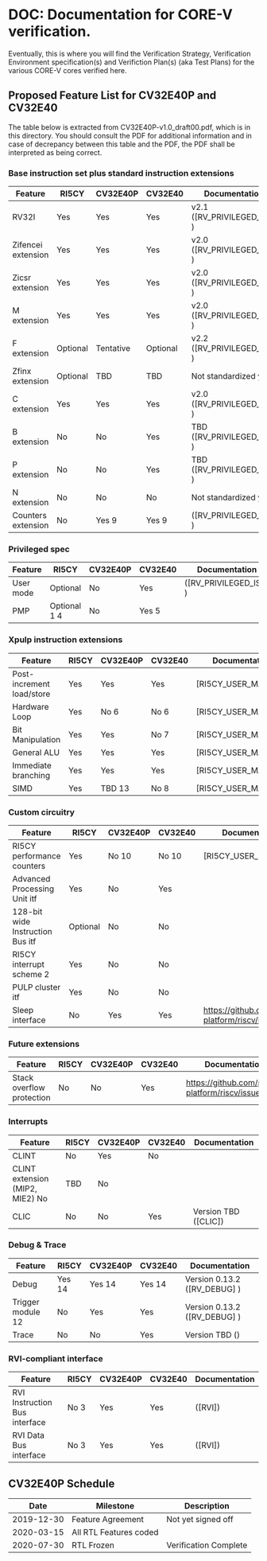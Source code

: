 # DOC: Documentation for CORE-V verification.

Eventually, this is where you will find the Verification Strategy, Verification Environment
specification(s) and Verifiction Plan(s) (aka Test Plans) for the various CORE-V cores verified here.

## Proposed Feature List for CV32E40P and CV32E40
The table below is extracted from CV32E40P-v1.0_draft00.pdf, which is in this directory.  You should consult the PDF for additional information and in case of decrepancy between this table and the PDF, the PDF shall be interpreted as being correct.

### Base instruction set plus standard instruction extensions

| Feature | RI5CY | CV32E40P | CV32E40 | Documentation |
|---------|-------|----------|---------|---------------|
| RV32I | Yes | Yes | Yes | v2.1 ([RV_PRIVILEGED_ISA] ) |
| Zifencei extension | Yes | Yes | Yes | v2.0 ([RV_PRIVILEGED_ISA] ) |
| Zicsr extension | Yes | Yes | Yes | v2.0 ([RV_PRIVILEGED_ISA] ) |
| M extension | Yes | Yes | Yes | v2.0 ([RV_PRIVILEGED_ISA] ) |
| F extension | Optional | Tentative | Optional | v2.2 ([RV_PRIVILEGED_ISA] ) |
| Zfinx extension | Optional | TBD | TBD | Not standardized yet |
| C extension | Yes | Yes | Yes | v2.0 ([RV_PRIVILEGED_ISA] ) |
| B extension | No | No | Yes | TBD ([RV_PRIVILEGED_ISA] ) |
| P extension | No | No | Yes | TBD ([RV_PRIVILEGED_ISA] ) |
| N extension | No | No | No | Not standardized yet |
| Counters extension | No | Yes 9 | Yes 9 | ([RV_PRIVILEGED_ISA] ) |

### Privileged spec
| Feature | RI5CY | CV32E40P | CV32E40 | Documentation |
|---------|-------|----------|---------|---------------|
| User mode | Optional | No | Yes | ([RV_PRIVILEGED_ISA] ) |
| PMP | Optional 1 4 | No | Yes 5 | |

### Xpulp instruction extensions
| Feature | RI5CY | CV32E40P | CV32E40 | Documentation |
|---------|-------|----------|---------|---------------|
| Post-increment load/store | Yes | Yes | Yes | [RI5CY_USER_MANUAL] |
| Hardware Loop | Yes | No 6 | No 6 | [RI5CY_USER_MANUAL] |
| Bit Manipulation | Yes | Yes | No 7 | [RI5CY_USER_MANUAL] |
| General ALU | Yes | Yes | Yes | [RI5CY_USER_MANUAL] |
| Immediate branching | Yes | Yes | Yes | [RI5CY_USER_MANUAL] |
| SIMD | Yes | TBD 13 | No 8 | [RI5CY_USER_MANUAL] |
### Custom circuitry
| Feature | RI5CY | CV32E40P | CV32E40 | Documentation |
|---------|-------|----------|---------|---------------|
| RI5CY performance counters | Yes | No 10 | No 10 | [RI5CY_USER_MANUAL] |
| Advanced Processing Unit itf | Yes | No | Yes | |
| 128-bit wide Instruction Bus itf | Optional | No | No | |
| RI5CY interrupt scheme 2 | Yes | No | No | |
| PULP cluster itf | Yes | No | No | |
| Sleep interface | No | Yes | Yes | https://github.com/pulp-platform/riscv/issues/131 |
### Future extensions
| Feature | RI5CY | CV32E40P | CV32E40 | Documentation |
|---------|-------|----------|---------|---------------|
| Stack overflow protection | No | No | Yes | https://github.com/pulp-platform/riscv/issues/183 |
### Interrupts
| Feature | RI5CY | CV32E40P | CV32E40 | Documentation |
|---------|-------|----------|---------|---------------|
| CLINT | No | Yes | No | |
| CLINT extension (MIP2, MIE2) No | TBD | No |
| CLIC | No | No | Yes | Version TBD ([CLIC]) |
### Debug & Trace
| Feature | RI5CY | CV32E40P | CV32E40 | Documentation |
|---------|-------|----------|---------|---------------|
| Debug | Yes 14 | Yes 14 | Yes 14 | Version 0.13.2 ([RV_DEBUG] ) |
| Trigger module 12 | No | Yes | Yes | Version 0.13.2 ([RV_DEBUG] ) |
| Trace | No | No | Yes | Version TBD () |
### RVI-compliant interface
| Feature | RI5CY | CV32E40P | CV32E40 | Documentation |
|---------|-------|----------|---------|---------------|
| RVI Instruction Bus interface | No 3 | Yes | Yes | ([RVI]) |
| RVI Data Bus interface | No 3 | Yes | Yes | ([RVI]) |



## CV32E40P Schedule
| Date | Milestone | Description |
|------|-----------|-------------|
| 2019-12-30 | Feature Agreement | Not yet signed off |
| 2020-03-15 | All RTL Features coded | |
| 2020-07-30 | RTL Frozen | Verification Complete |

